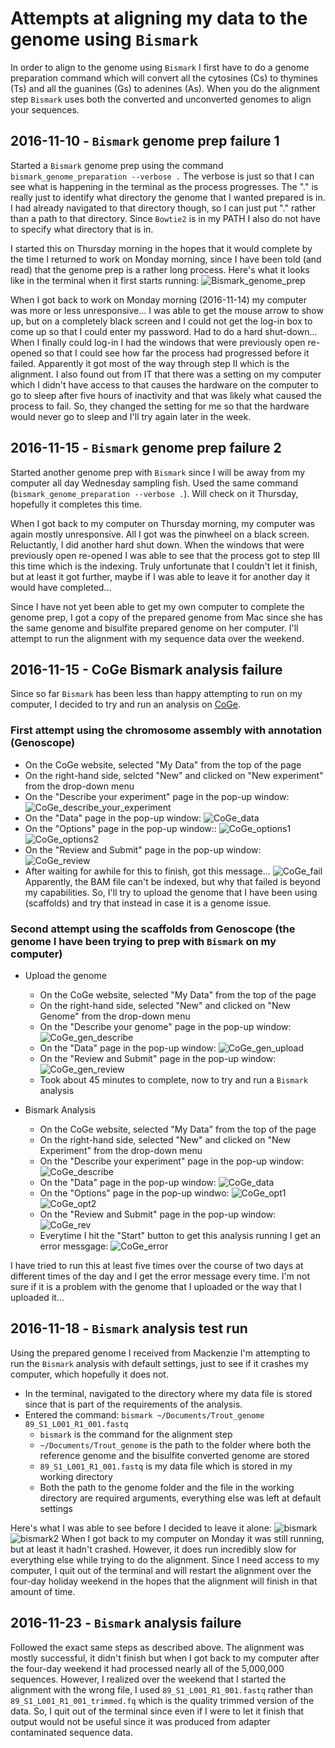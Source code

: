 # Attempts at aligning my data to the genome using `Bismark`

In order to align to the genome using `Bismark` I first have to do a genome preparation command which will convert all the cytosines (Cs) to thymines (Ts) and all the guanines (Gs) to adenines (As). When you do the alignment step `Bismark` uses both the converted and unconverted genomes to align your sequences.

## 2016-11-10 - `Bismark` genome prep failure 1
Started a `Bismark` genome prep using the command `bismark_genome_preparation --verbose .` The verbose is just so that I can see what is happening in the terminal as the process progresses. The "." is really just to identify what directory the genome that I wanted prepared is in. I had already navigated to that directory though, so I can just put "." rather than a path to that directory. Since `Bowtie2` is in my PATH I also do not have to specify what directory that is in.

I started this on Thursday morning in the hopes that it would complete by the time I returned to work on Monday morning, since I have been told (and read) that the genome prep is a rather long process. Here's what it looks like in the terminal when it first starts running:
![Bismark_genome_prep](https://github.com/mmiddleton/mmiddleton-fish546/blob/master/images/Bismark_notebook/bismark_genome_prep_unsuccessful.png)

When I got back to work on Monday morning (2016-11-14) my computer was more or less unresponsive... I was able to get the mouse arrow to show up, but on a completely black screen and I could not get the log-in box to come up so that I could enter my password. Had to do a hard shut-down... When I finally could log-in I had the windows that were previously open re-opened so that I could see how far the process had progressed before it failed. Apparently it got most of the way through step II which is the alignment. I also found out from IT that there was a setting on my computer which I didn't have access to that causes the hardware on the computer to go to sleep after five hours of inactivity and that was likely what caused the process to fail. So, they changed the setting for me so that the hardware would never go to sleep and I'll try again later in the week.

## 2016-11-15 - `Bismark` genome prep failure 2
Started another genome prep with `Bismark` since I will be away from my computer all day Wednesday sampling fish. Used the same command (`bismark_genome_preparation --verbose .`). Will check on it Thursday, hopefully it completes this time.

When I got back to my computer on Thursday morning, my computer was again mostly unresponsive. All I got was the pinwheel on a black screen. Reluctantly, I did another hard shut down. When the windows that were previously open re-opened I was able to see that the process got to step III this time which is the indexing. Truly unfortunate that I couldn't let it finish, but at least it got further, maybe if I was able to leave it for another day it would have completed...

Since I have not yet been able to get my own computer to complete the genome prep, I got a copy of the prepared genome from Mac since she has the same genome and bisulfite prepared genome on her computer. I'll attempt to run the alignment with my sequence data over the weekend.

## 2016-11-15 - CoGe Bismark analysis failure
Since so far `Bismark` has been less than happy attempting to run on my computer, I decided to try and run an analysis on [CoGe](https://genomevolution.org/coge/).

### First attempt using the chromosome assembly with annotation (Genoscope)
- On the CoGe website, selected "My Data" from the top of the page
- On the right-hand side, selcted "New" and clicked on "New experiment" from the drop-down menu
- On the "Describe your experiment" page in the pop-up window:
![CoGe_describe_your_experiment](https://github.com/mmiddleton/mmiddleton-fish546/blob/master/images/Bismark_notebook/CoGe_describe_chr.png)
- On the "Data" page in the pop-up window:
![CoGe_data](https://github.com/mmiddleton/mmiddleton-fish546/blob/master/images/Bismark_notebook/CoGe_data_chr_and_scaf.png)
- On the "Options" page in the pop-up window::
![CoGe_options1](https://github.com/mmiddleton/mmiddleton-fish546/blob/master/images/Bismark_notebook/CoGe_options1_chr_and_scaf.png)
![CoGe_options2](https://github.com/mmiddleton/mmiddleton-fish546/blob/master/images/Bismark_notebook/CoGe_options2_chr_and_scaf.png)
- On the "Review and Submit" page in the pop-up window:
![CoGe_review](https://github.com/mmiddleton/mmiddleton-fish546/blob/master/images/Bismark_notebook/CoGe_review_chr.png)
- After waiting for awhile for this to finish, got this message...
![CoGe_fail](https://github.com/mmiddleton/mmiddleton-fish546/blob/master/images/Bismark_notebook/CoGe_chr_fail.png)
Apparently, the BAM file can't be indexed, but why that failed is beyond my capabilities. So, I'll try to upload the genome that I have been using (scaffolds) and try that instead in case it is a genome issue.

### Second attempt using the scaffolds from Genoscope (the genome I have been trying to prep with `Bismark` on my computer)
- Upload the genome
	- On the CoGe website, selected "My Data" from the top of the page
	- On the right-hand side, selected "New" and clicked on "New Genome" from the drop-down menu
	- On the "Describe your genome" page in the pop-up window:
	![CoGe_gen_describe](https://github.com/mmiddleton/mmiddleton-fish546/blob/master/images/Bismark_notebook/CoGe_describegenome.png)
    - On the "Data" page in the pop-up window:
    ![CoGe_gen_upload](https://github.com/mmiddleton/mmiddleton-fish546/blob/master/images/Bismark_notebook/CoGe_uploadgenome.png)
    - On the "Review and Submit" page in the pop-up window:
    ![CoGe_gen_review](https://github.com/mmiddleton/mmiddleton-fish546/blob/master/images/Bismark_notebook/CoGe_reviewgenome.png)
    - Took about 45 minutes to complete, now to try and run a `Bismark` analysis

- Bismark Analysis
	- On the CoGe website, selected "My Data" from the top of the page
	- On the right-hand side, selected "New" and clicked on "New Experiment" from the drop-down menu
	- On the "Describe your experiment" page in the pop-up window:
	![CoGe_describe](https://github.com/mmiddleton/mmiddleton-fish546/blob/master/images/Bismark_notebook/CoGe_describe_scaf.png)
	- On the "Data" page in the pop-up window:
	![CoGe_data](https://github.com/mmiddleton/mmiddleton-fish546/blob/master/images/Bismark_notebook/CoGe_data_chr_and_scaf.png)
    - On the "Options" page in the pop-up windwo:
    ![CoGe_opt1](https://github.com/mmiddleton/mmiddleton-fish546/blob/master/images/Bismark_notebook/CoGe_options1_chr_and_scaf.png)
    ![CoGe_opt2](https://github.com/mmiddleton/mmiddleton-fish546/blob/master/images/Bismark_notebook/CoGe_options2_chr_and_scaf.png)
    - On the "Review and Submit" page in the pop-up window:
    ![CoGe_rev](https://github.com/mmiddleton/mmiddleton-fish546/blob/master/images/Bismark_notebook/CoGe_review_scaf.png)
    - Everytime I hit the "Start" button to get this analysis running I get an error messgage:
    ![CoGe_error](https://github.com/mmiddleton/mmiddleton-fish546/blob/master/images/Bismark_notebook/CoGe_scaf_fail.png)

I have tried to run this at least five times over the course of two days at different times of the day and I get the error message every time. I'm not sure if it is a problem with the genome that I uploaded or the way that I uploaded it... 

## 2016-11-18 - `Bismark` analysis test run
Using the prepared genome I received from Mackenzie I'm attempting to run the `Bismark` analysis with default settings, just to see if it crashes my computer, which hopefully it does not.

- In the terminal, navigated to the directory where my data file is stored since that is part of the requirements of the analysis.
- Entered the command: `bismark ~/Documents/Trout_genome 89_S1_L001_R1_001.fastq` 
	- `bismark` is the command for the alignment step
	- `~/Documents/Trout_genome` is the path to the folder where both the reference genome and the bisulfite converted genome are stored
	- `89_S1_L001_R1_001.fastq` is my data file which is stored in my working directory
	- Both the path to the genome folder and the file in the working directory are required arguments, everything else was left at default settings

Here's what I was able to see before I decided to leave it alone:
![bismark](https://github.com/mmiddleton/mmiddleton-fish546/blob/master/images/Bismark_notebook/bismark_fail.png)
![bismark2](https://github.com/mmiddleton/mmiddleton-fish546/blob/master/images/Bismark_notebook/bismark2_fail.png)
When I got back to my computer on Monday it was still running, but at least it hadn't crashed. However, it does run incredibly slow for everything else while trying to do the alignment. Since I need access to my computer, I quit out of the terminal and will restart the alignment over the four-day holiday weekend in the hopes that the alignment will finish in that amount of time.

## 2016-11-23 - `Bismark` analysis failure
Followed the exact same steps as described above. The alignment was mostly successful, it didn't finish but when I got back to my computer after the four-day weekend it had processed nearly all of the 5,000,000 sequences. However, I realized over the weekend that I started the alignment with the wrong file, I used `89_S1_L001_R1_001.fastq` rather than `89_S1_L001_R1_001_trimmed.fq` which is the quality trimmed version of the data. So, I quit out of the terminal since even if I were to let it finish that output would not be useful since it was produced from adapter contaminated sequence data.